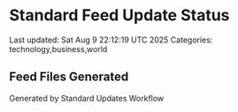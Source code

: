 # Standard Feed Update Status
Last updated: Sat Aug  9 22:12:19 UTC 2025
Categories: technology,business,world

## Feed Files Generated

Generated by Standard Updates Workflow
